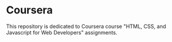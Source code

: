 # Coursera
This repository  is dedicated to Coursera course  "HTML, CSS, and Javascript for Web Developers" assignments.
